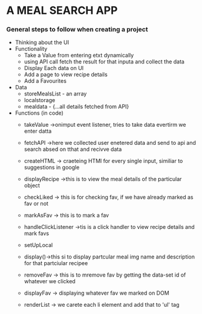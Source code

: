 # A MEAL SEARCH APP


### General steps to follow when creating a project

- Thinking about the UI
- Functionality
	- Take a Value from entering etxt dynamically
	- using API call fetch the result for that inputa and collect the data
	- Display Each data on UI
	- Add a page to view recipe details
    - Add a Favourites
- Data
	- storeMealsList - an array
	- localstorage
	- mealdata - {...all details fetched from API}
- Functions (in code)
	- takeValue ->onimput event listener, tries to take data evertirm we enter datta
	- fetchAPI ->here we collected user enetered data and send to api and search absed on tthat and recivve data
	- createHTML -> craeteing HTMl for every single input, similiar to suggestions in google
	- displayRecipe ->this is to view the meal details of the particular object
	- checkLiked ->  this is for checking fav, if we have already marked as fav or not
    - markAsFav -> this is to mark a fav 
    - handleClickListener ->tis is a click handler to view recipe details and mark favs
    - setUpLocal 

    - display()->this si to display partcular meal img name and description for that partciular recipee
    
    - removeFav ->  this is to  mremove fav by getting the data-set id of whatever we clicked
    - displayFav -> displaying whatever fav we marked on DOM
    - renderList -> we carete each li element and add that to  'ul' tag
